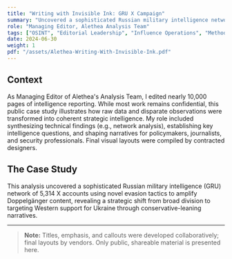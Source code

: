 ```yaml
---
title: "Writing with Invisible Ink: GRU X Campaign"
summary: "Uncovered a sophisticated Russian military intelligence network of 5,314 X accounts using novel evasion tactics to amplify Doppelgänger content targeting Western support for Ukraine."
role: "Managing Editor, Alethea Analysis Team"
tags: ["OSINT", "Editorial Leadership", "Influence Operations", "Methodology"]
date: 2024-06-30
weight: 1
pdf: "/assets/Alethea-Writing-With-Invisible-Ink.pdf"
---
```


## Context

As Managing Editor of Alethea's Analysis Team, I edited nearly 10,000 pages of intelligence reporting. While most work remains confidential, this public case study illustrates how raw data and disparate observations were transformed into coherent strategic intelligence. My role included synthesizing technical findings (e.g., network analysis), establishing key intelligence questions, and shaping narratives for policymakers, journalists, and security professionals. Final visual layouts were compiled by contracted designers.

## The Case Study

This analysis uncovered a sophisticated Russian military intelligence (GRU) network of 5,314 X accounts using novel evasion tactics to amplify Doppelgänger content, revealing a strategic shift from broad division to targeting Western support for Ukraine through conservative-leaning narratives.

---

> **Note:** Titles, emphasis, and callouts were developed collaboratively; final layouts by vendors. Only public, shareable material is presented here.
